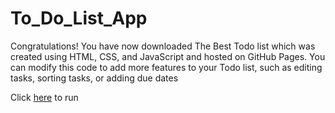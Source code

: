 # To_Do_List_App

Congratulations! You have now downloaded The Best Todo list which was created using HTML, CSS, and JavaScript 
and hosted on GitHub Pages. You can modify this code to add more features to your Todo list, such as editing tasks, 
sorting tasks, or adding due dates

Click [here](https://Triple-A2000.github.io/To_Do_List_App/) to run
 
